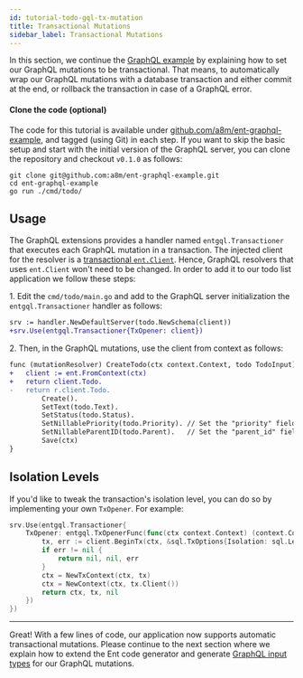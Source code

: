 ```yaml
---
id: tutorial-todo-gql-tx-mutation
title: Transactional Mutations
sidebar_label: Transactional Mutations
---
```


In this section, we continue the [GraphQL example](tutorial-todo-gql.md) by explaining how to set our GraphQL mutations
to be transactional. That means, to automatically wrap our GraphQL mutations with a database transaction and either
commit at the end, or rollback the transaction in case of a GraphQL error.

#### Clone the code (optional)

The code for this tutorial is available under [github.com/a8m/ent-graphql-example](https://github.com/a8m/ent-graphql-example),
and tagged (using Git) in each step. If you want to skip the basic setup and start with the initial version of the GraphQL
server, you can clone the repository and checkout `v0.1.0` as follows:

```console
git clone git@github.com:a8m/ent-graphql-example.git
cd ent-graphql-example 
go run ./cmd/todo/
```

## Usage

The GraphQL extensions provides a handler named `entgql.Transactioner` that executes each GraphQL mutation in a
transaction. The injected client for the resolver is a [transactional `ent.Client`](transactions.md#transactional-client).
Hence, GraphQL resolvers that uses `ent.Client` won't need to be changed. In order to add it to our todo list application
we follow these steps:

1\. Edit the `cmd/todo/main.go` and add to the GraphQL server initialization the `entgql.Transactioner` handler as
follows:

```diff title="cmd/todo/main.go"
srv := handler.NewDefaultServer(todo.NewSchema(client))
+srv.Use(entgql.Transactioner{TxOpener: client})
```

2\. Then, in the GraphQL mutations, use the client from context as follows:
```diff title="todo.resolvers.go"
func (mutationResolver) CreateTodo(ctx context.Context, todo TodoInput) (*ent.Todo, error) {
+	client := ent.FromContext(ctx)
+	return client.Todo.
-	return r.client.Todo.
		Create().
		SetText(todo.Text).
		SetStatus(todo.Status).
		SetNillablePriority(todo.Priority). // Set the "priority" field if provided.
		SetNillableParentID(todo.Parent).   // Set the "parent_id" field if provided.
		Save(ctx)
}
```

## Isolation Levels

If you'd like to tweak the transaction's isolation level, you can do so by implementing your own `TxOpener`. For example:

```go
srv.Use(entgql.Transactioner{
	TxOpener: entgql.TxOpenerFunc(func(ctx context.Context) (context.Context, driver.Tx, error) {
		tx, err := client.BeginTx(ctx, &sql.TxOptions{Isolation: sql.LevelRepeatableRead})
		if err != nil {
			return nil, nil, err
		}
		ctx = NewTxContext(ctx, tx)
		ctx = NewContext(ctx, tx.Client())
		return ctx, tx, nil
	})
})
```

---

Great! With a few lines of code, our application now supports automatic transactional mutations. Please continue to the
next section where we explain how to extend the Ent code generator and generate [GraphQL input types](https://graphql.org/graphql-js/mutations-and-input-types/)
for our GraphQL mutations.